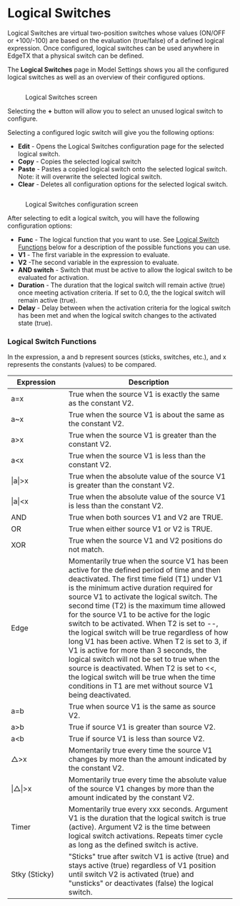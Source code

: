 # Logical Switches

Logical Switches are virtual two-position switches whose values (ON/OFF or +100/-100) are based on the evaluation (true/false) of a defined logical expression. Once configured, logical switches can be used anywhere in EdgeTX that a physical switch can be defined.

The **Logical Switches** page in Model Settings shows you all the configured logical switches as well as an overview of their configured options.

<figure><img src="/.gitbook/assets/logicalswitches1.png" alt=""><figcaption><p>Logical Switches screen</p></figcaption></figure>

Selecting the **+** button will allow you to select an unused logical switch to configure.

Selecting a configured logic switch will give you the following options:

* **Edit** - Opens the Logical Switches configuration page for the selected logical switch.
* **Copy** - Copies the selected logical switch
* **Paste** - Pastes a copied logical switch onto the selected logical switch. Note: it will overwrite the selected logical switch.
* **Clear** - Deletes all configuration options for the selected logical switch.

<figure><img src="/.gitbook/assets/logicalswitches2.png" alt=""><figcaption><p>Logical Switches configuration screen</p></figcaption></figure>

After selecting to edit a logical switch, you will have the following configuration options:

* **Func** - The logical function that you want to use. See [Logical Switch Functions](logical-switches.md#logical\_switches\_judgment\_conditions\_and\_logical\_expressions) below for a description of the possible functions you can use.
* **V1** - The first variable in the expression to evaluate.
* **V2** -The second variable in the expression to evaluate.
* **AND switch** - Switch that must be active to allow the logical switch to be evaluated for activation.
* **Duration** - The duration that the logical switch will remain active (true) once meeting activation criteria. If set to 0.0, the the logical switch will remain active (true).
* **Delay** - Delay between when the activation criteria for the logical switch has been met and when the logical switch changes to the activated state (true).

### Logical Switch Functions <a href="#logical_switches_judgment_conditions_and_logical_expressions" id="logical_switches_judgment_conditions_and_logical_expressions"></a>

In the expression, a and b represent sources (sticks, switches, etc.), and x represents the constants (values) to be compared.

<table><thead><tr><th width="137">Expression</th><th width="606">Description</th></tr></thead><tbody><tr><td>a=x</td><td>True when the source V1 is exactly the same as the constant V2.</td></tr><tr><td>a~x</td><td>True when the source V1 is about the same as the constant V2.</td></tr><tr><td>a>x</td><td>True when the source  V1 is greater than the constant V2.</td></tr><tr><td>a&#x3C;x</td><td>True when the source  V1 is less than the constant V2.</td></tr><tr><td>|a|>x</td><td>True when the absolute value of the source V1 is greater than the constant V2.</td></tr><tr><td>|a|&#x3C;x</td><td>True when the absolute value of the source V1 is less than the constant V2.</td></tr><tr><td>AND</td><td>True when both sources V1 and V2 are TRUE.</td></tr><tr><td>OR</td><td>True when either source V1 or V2 is TRUE.</td></tr><tr><td>XOR</td><td>True when the source V1 and V2 positions do not match.</td></tr><tr><td>Edge</td><td>Momentarily true when the source V1 has been active for the defined period of time and then deactivated. The first time field (T1) under V1 is the minimum active duration required for source V1 to activate the logical switch. The second time (T2) is the maximum time allowed for the source V1 to be active for the logic switch to be activated. When T2 is set to --, the logical switch will be true regardless of how long V1 has been active. When T2 is set to 3, if V1 is active for more than 3 seconds, the logical switch will not be set to true when the source is deactivated. When T2 is set to &#x3C;&#x3C;, the logical switch will be true when the time conditions in T1 are met without source V1 being deactivated.</td></tr><tr><td>a=b</td><td>True when source V1 is the same as source V2.</td></tr><tr><td>a>b</td><td>True if source V1 is greater than source V2.</td></tr><tr><td>a&#x3C;b</td><td>True if source V1 is less than source V2.</td></tr><tr><td>△>x</td><td>Momentarily true every time the source V1 changes by more than the amount indicated by the constant V2. </td></tr><tr><td>|△|>x</td><td>Momentarily true every time the absolute value of the source V1 changes by more than the amount indicated by the constant V2.</td></tr><tr><td>Timer</td><td>Momentarily true every xxx seconds. Argument V1 is the duration that the logical switch is true (active). Argument V2 is the time between logical switch activations. Repeats timer cycle as long as the defined switch is active.</td></tr><tr><td>Stky (Sticky)</td><td>"Sticks" true after switch V1 is active (true) and stays active (true) regardless of V1 position until switch V2 is activated (true) and "unsticks" or deactivates (false) the logical switch.</td></tr></tbody></table>
